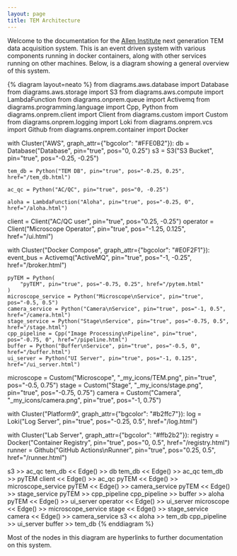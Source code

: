 ```yaml
---
layout: page
title: TEM Architecture
---
```


Welcome to the documentation for the [Allen Institute](https://alleninstitute.org/) next generation TEM data acquisition system.
This is an event driven system with various components running in docker containers, along with other services running on other machines.
Below, is a diagram showing a general overview of this system.

{% diagram layout=neato %}
from diagrams.aws.database import Database
from diagrams.aws.storage import S3
from diagrams.aws.compute import LambdaFunction
from diagrams.onprem.queue import Activemq
from diagrams.programming.language import Cpp, Python
from diagrams.onprem.client import Client
from diagrams.custom import Custom
from diagrams.onprem.logging import Loki
from diagrams.onprem.vcs import Github
from diagrams.onprem.container import Docker

with Cluster("AWS", graph_attr={"bgcolor": "#FFE0B2"}):
    db = Database("Database", pin="true", pos="0, 0.25")
    s3 = S3("S3 Bucket", pin="true", pos="-0.25, -0.25")

    tem_db = Python("TEM DB", pin="true", pos="-0.25, 0.25", href="/tem_db.html")

    ac_qc = Python("AC/QC", pin="true", pos="0, -0.25")

    aloha = LambdaFunction("Aloha", pin="true", pos="-0.25, 0", href="/aloha.html")

client = Client("AC/QC user", pin="true", pos="0.25, -0.25")
operator = Client("Microscope Operator", pin="true", pos="-1.25, 0.125", href="/ui.html")

with Cluster("Docker Compose", graph_attr={"bgcolor": "#E0F2F1"}):
    event_bus = Activemq("ActiveMQ", pin="true", pos="-1, -0.25", href="/broker.html")

    pyTEM = Python(
        "pyTEM", pin="true", pos="-0.75, 0.25", href="/pytem.html"
    )
    microscope_service = Python("Microscope\nService", pin="true", pos="-0.5, 0.5")
    camera_service = Python("Camera\nService", pin="true", pos="-1, 0.5", href="/camera.html")
    stage_service = Python("Stage\nService", pin="true", pos="-0.75, 0.5", href="/stage.html")
    cpp_pipeline = Cpp("Image Processing\nPipeline", pin="true", pos="-0.75, 0", href="/pipeline.html")
    buffer = Python("Buffer\nService", pin="true", pos="-0.5, 0", href="/buffer.html")
    ui_server = Python("UI Server", pin="true", pos="-1, 0.125", href="/ui_server.html")

microscope = Custom("Microscope", "_my_icons/TEM.png", pin="true", pos="-0.5, 0.75")
stage = Custom("Stage", "_my_icons/stage.png", pin="true", pos="-0.75, 0.75")
camera = Custom("Camera", "_my_icons/camera.png", pin="true", pos="-1, 0.75")

with Cluster("Platform9", graph_attr={"bgcolor": "#b2ffc7"}):
    log = Loki("Log Server", pin="true", pos="-0.25, 0.5", href="/log.html")

with Cluster("Lab Server", graph_attr={"bgcolor": "#ffb2b2"}):
    registry = Docker("Container Registry", pin="true", pos="0, 0.5", href="/registry.html")
    runner = Github("GitHub Actions\nRunner", pin="true", pos="0.25, 0.5", href="/runner.html")

s3 >> ac_qc
tem_db << Edge() >> db
tem_db << Edge() >> ac_qc
tem_db >> pyTEM
client << Edge() >> ac_qc
pyTEM << Edge() >> microscope_service
pyTEM << Edge() >> camera_service
pyTEM << Edge() >> stage_service
pyTEM >> cpp_pipeline
cpp_pipeline >> buffer >> aloha
pyTEM << Edge() >> ui_server
operator << Edge() >> ui_server
microscope << Edge() >> microscope_service
stage << Edge() >> stage_service
camera << Edge() >> camera_service
s3 << aloha >> tem_db
cpp_pipeline >> ui_server
buffer >> tem_db
{% enddiagram %}

Most of the nodes in this diagram are hyperlinks to further documentation on this system.